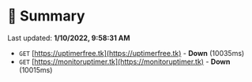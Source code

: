 # 📖 Summary
Last updated: **1/10/2022, 9:58:31 AM**

- `GET` [https://uptimerfree.tk](https://uptimerfree.tk) - **Down** (10035ms)
- `GET` [https://monitoruptimer.tk](https://monitoruptimer.tk) - **Down** (10015ms)
